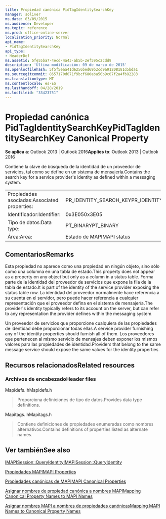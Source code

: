 ```yaml
---
title: Propiedad canónica PidTagIdentitySearchKey
manager: soliver
ms.date: 03/09/2015
ms.audience: Developer
ms.topic: reference
ms.prod: office-online-server
localization_priority: Normal
api_name:
- PidTagIdentitySearchKey
api_type:
- HeaderDef
ms.assetid: 5fe55ba7-4ecd-4a43-ab5b-2ef595c2cdd9
description: 'Última modificación: 09 de marzo de 2015'
ms.openlocfilehash: 5f5f5eaa41d6256bed69b2cd9a91208181d5bda1
ms.sourcegitcommit: 8657170d071f9bcf680aba50b9c07f2a4fb82283
ms.translationtype: MT
ms.contentlocale: es-ES
ms.lasthandoff: 04/28/2019
ms.locfileid: "33423751"
---
```

# <a name="pidtagidentitysearchkey-canonical-property"></a><span data-ttu-id="cf108-103">Propiedad canónica PidTagIdentitySearchKey</span><span class="sxs-lookup"><span data-stu-id="cf108-103">PidTagIdentitySearchKey Canonical Property</span></span>

  
  
<span data-ttu-id="cf108-104">**Se aplica a**: Outlook 2013 | Outlook 2016</span><span class="sxs-lookup"><span data-stu-id="cf108-104">**Applies to**: Outlook 2013 | Outlook 2016</span></span> 
  
<span data-ttu-id="cf108-105">Contiene la clave de búsqueda de la identidad de un proveedor de servicios, tal como se define en un sistema de mensajería.</span><span class="sxs-lookup"><span data-stu-id="cf108-105">Contains the search key for a service provider's identity as defined within a messaging system.</span></span> 
  
|||
|:-----|:-----|
|<span data-ttu-id="cf108-106">Propiedades asociadas:</span><span class="sxs-lookup"><span data-stu-id="cf108-106">Associated properties:</span></span>  <br/> |<span data-ttu-id="cf108-107">PR_IDENTITY_SEARCH_KEY</span><span class="sxs-lookup"><span data-stu-id="cf108-107">PR_IDENTITY_SEARCH_KEY</span></span>  <br/> |
|<span data-ttu-id="cf108-108">Identificador:</span><span class="sxs-lookup"><span data-stu-id="cf108-108">Identifier:</span></span>  <br/> |<span data-ttu-id="cf108-109">0x3E05</span><span class="sxs-lookup"><span data-stu-id="cf108-109">0x3E05</span></span>  <br/> |
|<span data-ttu-id="cf108-110">Tipo de datos:</span><span class="sxs-lookup"><span data-stu-id="cf108-110">Data type:</span></span>  <br/> |<span data-ttu-id="cf108-111">PT_BINARY</span><span class="sxs-lookup"><span data-stu-id="cf108-111">PT_BINARY</span></span>  <br/> |
|<span data-ttu-id="cf108-112">Área:</span><span class="sxs-lookup"><span data-stu-id="cf108-112">Area:</span></span>  <br/> |<span data-ttu-id="cf108-113">Estado de MAPI</span><span class="sxs-lookup"><span data-stu-id="cf108-113">MAPI status</span></span>  <br/> |
   
## <a name="remarks"></a><span data-ttu-id="cf108-114">Comentarios</span><span class="sxs-lookup"><span data-stu-id="cf108-114">Remarks</span></span>

<span data-ttu-id="cf108-115">Esta propiedad no aparece como una propiedad en ningún objeto, sino sólo como una columna en una tabla de estado.</span><span class="sxs-lookup"><span data-stu-id="cf108-115">This property does not appear as a property on any object but only as a column in a status table.</span></span> <span data-ttu-id="cf108-116">Forma parte de la identidad del proveedor de servicios que expone la fila de la tabla de estado.</span><span class="sxs-lookup"><span data-stu-id="cf108-116">It is part of the identity of the service provider exposing the status table row.</span></span> <span data-ttu-id="cf108-117">La identidad del proveedor normalmente hace referencia a su cuenta en el servidor, pero puede hacer referencia a cualquier representación que el proveedor defina en el sistema de mensajería.</span><span class="sxs-lookup"><span data-stu-id="cf108-117">The provider's identity typically refers to its account on the server, but can refer to any representation the provider defines within the messaging system.</span></span> 
  
<span data-ttu-id="cf108-118">Un proveedor de servicios que proporcione cualquiera de las propiedades de identidad debe proporcionar todas ellas.</span><span class="sxs-lookup"><span data-stu-id="cf108-118">A service provider furnishing any of the identity properties should furnish all of them.</span></span> <span data-ttu-id="cf108-119">Los proveedores que pertenecen al mismo servicio de mensajes deben exponer los mismos valores para las propiedades de identidad.</span><span class="sxs-lookup"><span data-stu-id="cf108-119">Providers that belong to the same message service should expose the same values for the identity properties.</span></span> 
  
## <a name="related-resources"></a><span data-ttu-id="cf108-120">Recursos relacionados</span><span class="sxs-lookup"><span data-stu-id="cf108-120">Related resources</span></span>

### <a name="header-files"></a><span data-ttu-id="cf108-121">Archivos de encabezado</span><span class="sxs-lookup"><span data-stu-id="cf108-121">Header files</span></span>

<span data-ttu-id="cf108-122">Mapidefs. h</span><span class="sxs-lookup"><span data-stu-id="cf108-122">Mapidefs.h</span></span>
  
> <span data-ttu-id="cf108-123">Proporciona definiciones de tipo de datos.</span><span class="sxs-lookup"><span data-stu-id="cf108-123">Provides data type definitions.</span></span>
    
<span data-ttu-id="cf108-124">Mapitags. h</span><span class="sxs-lookup"><span data-stu-id="cf108-124">Mapitags.h</span></span>
  
> <span data-ttu-id="cf108-125">Contiene definiciones de propiedades enumeradas como nombres alternativos.</span><span class="sxs-lookup"><span data-stu-id="cf108-125">Contains definitions of properties listed as alternate names.</span></span>
    
## <a name="see-also"></a><span data-ttu-id="cf108-126">Ver también</span><span class="sxs-lookup"><span data-stu-id="cf108-126">See also</span></span>



[<span data-ttu-id="cf108-127">IMAPISession::QueryIdentity</span><span class="sxs-lookup"><span data-stu-id="cf108-127">IMAPISession::QueryIdentity</span></span>](imapisession-queryidentity.md)


[<span data-ttu-id="cf108-128">Propiedades MAPI</span><span class="sxs-lookup"><span data-stu-id="cf108-128">MAPI Properties</span></span>](mapi-properties.md)
  
[<span data-ttu-id="cf108-129">Propiedades canónicas de MAPI</span><span class="sxs-lookup"><span data-stu-id="cf108-129">MAPI Canonical Properties</span></span>](mapi-canonical-properties.md)
  
[<span data-ttu-id="cf108-130">Asignar nombres de propiedad canónica a nombres MAPI</span><span class="sxs-lookup"><span data-stu-id="cf108-130">Mapping Canonical Property Names to MAPI Names</span></span>](mapping-canonical-property-names-to-mapi-names.md)
  
[<span data-ttu-id="cf108-131">Asignar nombres MAPI a nombres de propiedades canónicas</span><span class="sxs-lookup"><span data-stu-id="cf108-131">Mapping MAPI Names to Canonical Property Names</span></span>](mapping-mapi-names-to-canonical-property-names.md)

